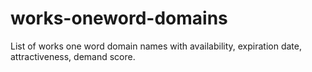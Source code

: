 # works-oneword-domains
List of works one word domain names with availability, expiration date, attractiveness, demand score.
